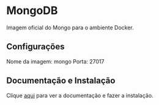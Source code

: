 # MongoDB

Imagem oficial do Mongo para o ambiente Docker.

## Configurações

Nome da imagem: mongo
Porta: 27017

## Documentação e Instalação

Clique [aqui](https://hub.docker.com/_/mongo) para ver a documentação e fazer a instalação.